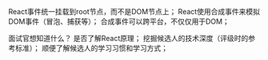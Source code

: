 React事件统一挂载到root节点，而不是DOM节点上；
React使用合成事件来模拟DOM事件（冒泡、捕获等）；
合成事件可以跨平台，不仅仅用于DOM；

面试官想知道什么？
    是否了解React原理；
    挖掘候选人的技术深度（评级时的参考标准）；
    顺便了解候选人的学习习惯和学习方式；